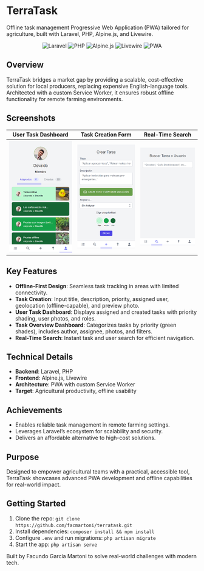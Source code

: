 # TerraTask

Offline task management Progressive Web Application (PWA) tailored for agriculture, built with Laravel, PHP, Alpine.js, and Livewire.

<p align="center">
  <img src="https://img.shields.io/badge/Laravel-FF2D20?style=flat&logo=laravel&logoColor=white" alt="Laravel">
  <img src="https://img.shields.io/badge/PHP-777BB4?style=flat&logo=php&logoColor=white" alt="PHP">
  <img src="https://img.shields.io/badge/Alpine.js-8BC0D0?style=flat&logo=alpine.js&logoColor=white" alt="Alpine.js">
  <img src="https://img.shields.io/badge/Livewire-4E56A6?style=flat&logo=livewire&logoColor=white" alt="Livewire">
  <img src="https://img.shields.io/badge/PWA-5A0FC8?style=flat&logo=pwa&logoColor=white" alt="PWA">
</p>

## Overview

TerraTask bridges a market gap by providing a scalable, cost-effective solution for local producers, replacing expensive English-language tools. Architected with a custom Service Worker, it ensures robust offline functionality for remote farming environments.

## Screenshots

| User Task Dashboard | Task Creation Form | Real-Time Search |
|---------------------|--------------------|------------------|
| ![Dashboard](screenshots/dashboard.png) | ![Task Creation](screenshots/task-creation.png) | ![Search](screenshots/search.png) |

## Key Features

- **Offline-First Design**: Seamless task tracking in areas with limited connectivity.  
- **Task Creation**: Input title, description, priority, assigned user, geolocation (offline-capable), and preview photo.  
- **User Task Dashboard**: Displays assigned and created tasks with priority shading, user photos, and roles.  
- **Task Overview Dashboard**: Categorizes tasks by priority (green shades), includes author, assignee, photos, and filters.  
- **Real-Time Search**: Instant task and user search for efficient navigation.  

## Technical Details

- **Backend**: Laravel, PHP  
- **Frontend**: Alpine.js, Livewire  
- **Architecture**: PWA with custom Service Worker  
- **Target**: Agricultural productivity, offline usability  

## Achievements

- Enables reliable task management in remote farming settings.  
- Leverages Laravel’s ecosystem for scalability and security.  
- Delivers an affordable alternative to high-cost solutions.  

## Purpose

Designed to empower agricultural teams with a practical, accessible tool, TerraTask showcases advanced PWA development and offline capabilities for real-world impact.

## Getting Started

1. Clone the repo: `git clone https://github.com/facmartoni/terratask.git`  
2. Install dependencies: `composer install && npm install`  
3. Configure `.env` and run migrations: `php artisan migrate`  
4. Start the app: `php artisan serve`  

Built by Facundo García Martoni to solve real-world challenges with modern tech.
